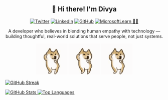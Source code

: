 <h2 align="center">👋 Hi there! I'm Divya</h2>

<div align="center">
  

[![Twitter](https://img.shields.io/badge/divyavadnere-000000?logo=x&logoColor=white)](https://x.com/DivyaVadnere)
[![LinkedIn](https://custom-icon-badges.demolab.com/badge/LinkedIn-0A66C2?logo=linkedin-white&logoColor=fff)](https://www.linkedin.com/in/divya-vadnere-a49692288/)
[![GitHub](https://img.shields.io/badge/-divyavadnere-181717?style=flat-square&logo=github&logoColor=white)](https://github.com/Doinggithub14)
[![MicrosoftLearn 👩‍💻](https://img.shields.io/badge/-divyavadnere-181717?style=flat-square&logo=Microsoft&logoColor=white)](https://learn.microsoft.com/en-us/users/divyavadnere-9824/achievements)



</div>

<p align="center">
A developer who believes in blending human empathy with technology — building thoughtful, real-world solutions that serve people, not just systems.
</p>

<p align="center">
  <img src="./doggo-doge.gif" alt="Doggo 1" width="100" />
  <img src="./doggo-doge.gif" alt="Doggo 2" width="100" />
  <img src="./doggo-doge.gif" alt="Doggo 3" width="100" />
</p>


<p align="left">
   <a href="https://github.com/Doinggithub14">
        <img alt="GitHub Streak" src="https://streak-stats.demolab.com?user=Doinggithub14&theme=radical&border_radius=2.5"/>
   </a>
</p>

<p align="left">
<a href="https://github.com/Doinggithub14">
        <img alt="GitHub Stats" src="https://readme-stats.warengonzaga.com/api?username=Doinggithub14&show_icons=true&count_private=true&theme=radical" width="400px"/>
</a>

<a href="https://github.com/Doinggithub14">
        <img alt="Top Languages" src="https://readme-stats.warengonzaga.com/api/top-langs?username=Doinggithub14&layout=compact&theme=radical" width="400px"/>
</a>
</p>
